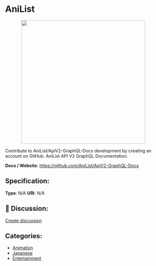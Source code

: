 # AniList
<p align="center">
    <img width="400" src="https://raw.githubusercontent.com/apis-list/apis-list/main/apis/anilist/logo_256x256.png" />
</p>

Contribute to AniList/ApiV2-GraphQL-Docs development by creating an account on GitHub. AniList API V2 GraphQL Documentation.

**Docs / Website**: https://github.com/AniList/ApiV2-GraphQL-Docs

## Specification:
**Type**:  N/A 
**URI**:  N/A 

## 💬 Discussion:
[Create discussion](https://github.com/apis-list/apis-list/discussions/new)

## Categories:
- [Animation](https://github.com/apis-list/apis-list#animation)
- [Japanese](https://github.com/apis-list/apis-list#japanese)
- [Entertainment](https://github.com/apis-list/apis-list#entertainment)



